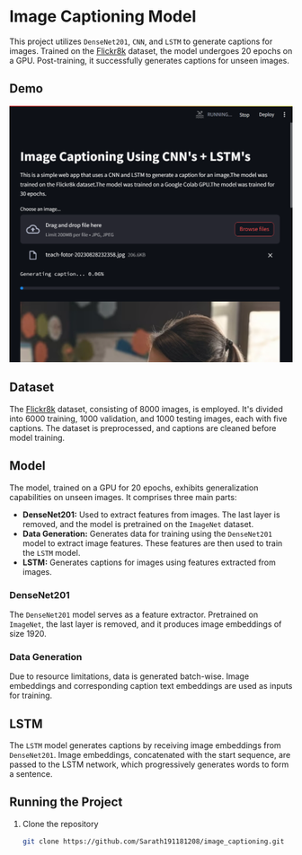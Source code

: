 # Image Captioning Model

This project utilizes `DenseNet201`, `CNN`, and `LSTM` to generate captions for images. Trained on the [Flickr8k](https://www.kaggle.com/adityajn105/flickr8k) dataset, the model undergoes 20 epochs on a GPU. Post-training, it successfully generates captions for unseen images.

## Demo
![Screenshot](assets/screenshot.png)

## Dataset
The [Flickr8k](https://www.kaggle.com/adityajn105/flickr8k) dataset, consisting of 8000 images, is employed. It's divided into 6000 training, 1000 validation, and 1000 testing images, each with five captions. The dataset is preprocessed, and captions are cleaned before model training.

## Model
The model, trained on a GPU for 20 epochs, exhibits generalization capabilities on unseen images. It comprises three main parts:

- **DenseNet201:** Used to extract features from images. The last layer is removed, and the model is pretrained on the `ImageNet` dataset.
- **Data Generation:** Generates data for training using the `DenseNet201` model to extract image features. These features are then used to train the `LSTM` model.
- **LSTM:** Generates captions for images using features extracted from images.

### DenseNet201
The `DenseNet201` model serves as a feature extractor. Pretrained on `ImageNet`, the last layer is removed, and it produces image embeddings of size 1920.

### Data Generation
Due to resource limitations, data is generated batch-wise. Image embeddings and corresponding caption text embeddings are used as inputs for training.

## LSTM
The `LSTM` model generates captions by receiving image embeddings from `DenseNet201`. Image embeddings, concatenated with the start sequence, are passed to the LSTM network, which progressively generates words to form a sentence.

## Running the Project

1. Clone the repository
   ```bash
   git clone https://github.com/Sarath191181208/image_captioning.git
